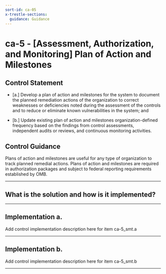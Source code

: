 ```yaml
---
sort-id: ca-05
x-trestle-sections:
  guidance: Guidance
---
```


# ca-5 - \[Assessment, Authorization, and Monitoring\] Plan of Action and Milestones

## Control Statement

- \[a.\] Develop a plan of action and milestones for the system to document the planned remediation actions of the organization to correct weaknesses or deficiencies noted during the assessment of the controls and to reduce or eliminate known vulnerabilities in the system; and

- \[b.\] Update existing plan of action and milestones organization-defined frequency based on the findings from control assessments, independent audits or reviews, and continuous monitoring activities.

## Control Guidance

Plans of action and milestones are useful for any type of organization to track planned remedial actions. Plans of action and milestones are required in authorization packages and subject to federal reporting requirements established by OMB.

______________________________________________________________________

## What is the solution and how is it implemented?

<!-- Please leave this section blank and enter implementation details in the parts below. -->

______________________________________________________________________

## Implementation a.

Add control implementation description here for item ca-5_smt.a

______________________________________________________________________

## Implementation b.

Add control implementation description here for item ca-5_smt.b

______________________________________________________________________

